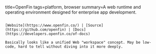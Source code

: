 title=OpenFin
tags=platform, browser
summary=A web runtime and operating environment designed for enterprise app development.
~~~~~~

[Website](https://www.openfin.co/) | [Source](https://github.com/openfin) | [Docs](https://developers.openfin.co/of-docs)

Basically looks like a unified Web "workspace" concept. May be low-code, hard to tell without diving into it more deeply.

